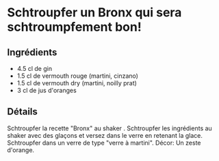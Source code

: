 # Schtroupfer un Bronx qui sera schtroumpfement bon!

## Ingrédients

* 4.5 cl de gin	 
* 1.5 cl de vermouth rouge (martini, cinzano)	 
* 1.5 cl de vermouth dry (martini, noilly prat)	 
* 3 cl de jus d'oranges

## Détails

Schtroupfer la recette "Bronx" au shaker . 
Schtroupfer les ingrédients au shaker avec des glaçons et versez dans le verre en retenant la glace.
Schtroupfer dans un verre de type "verre à martini". 
Décor: Un zeste d'orange.
